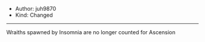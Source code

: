 - Author: juh9870
- Kind: Changed
---
Wraiths spawned by Insomnia are no longer counted for Ascension